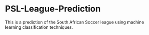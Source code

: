 # PSL-League-Prediction
This is a prediction of the South African Soccer league using machine learning classification techniques.
